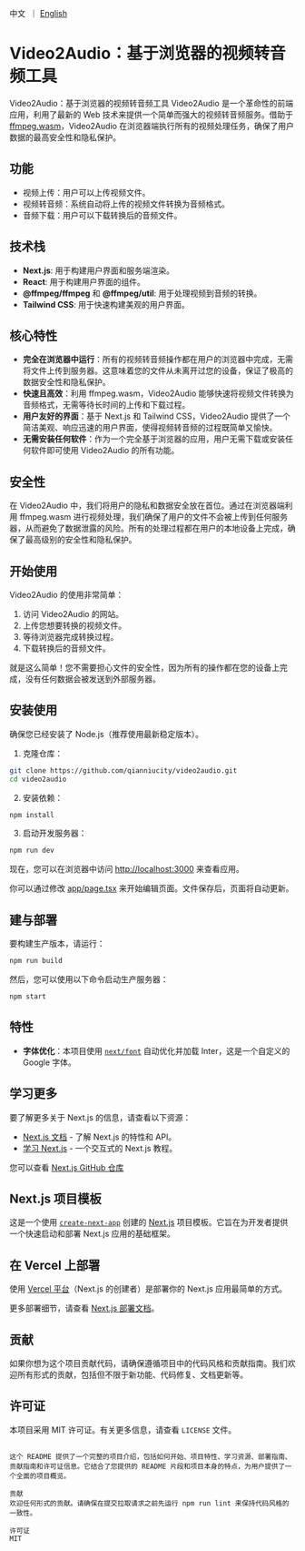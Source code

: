 <p align="left">
    中文&nbsp ｜ <a href="README.md">English</a>&nbsp 
</p>

# Video2Audio：基于浏览器的视频转音频工具

Video2Audio：基于浏览器的视频转音频工具
Video2Audio 是一个革命性的前端应用，利用了最新的 Web 技术来提供一个简单而强大的视频转音频服务。借助于 [ffmpeg.wasm](https://ffmpegwasm.netlify.app/)，Video2Audio 在浏览器端执行所有的视频处理任务，确保了用户数据的最高安全性和隐私保护。

## 功能

- 视频上传：用户可以上传视频文件。
- 视频转音频：系统自动将上传的视频文件转换为音频格式。
- 音频下载：用户可以下载转换后的音频文件。

## 技术栈

- **Next.js**: 用于构建用户界面和服务端渲染。
- **React**: 用于构建用户界面的组件。
- **@ffmpeg/ffmpeg** 和 **@ffmpeg/util**: 用于处理视频到音频的转换。
- **Tailwind CSS**: 用于快速构建美观的用户界面。

## 核心特性

- **完全在浏览器中运行**：所有的视频转音频操作都在用户的浏览器中完成，无需将文件上传到服务器。这意味着您的文件从未离开过您的设备，保证了极高的数据安全性和隐私保护。
- **快速且高效**：利用 ffmpeg.wasm，Video2Audio 能够快速将视频文件转换为音频格式，无需等待长时间的上传和下载过程。
- **用户友好的界面**：基于 Next.js 和 Tailwind CSS，Video2Audio 提供了一个简洁美观、响应迅速的用户界面，使得视频转音频的过程既简单又愉快。
- **无需安装任何软件**：作为一个完全基于浏览器的应用，用户无需下载或安装任何软件即可使用 Video2Audio 的所有功能。

## 安全性

在 Video2Audio 中，我们将用户的隐私和数据安全放在首位。通过在浏览器端利用 ffmpeg.wasm 进行视频处理，我们确保了用户的文件不会被上传到任何服务器，从而避免了数据泄露的风险。所有的处理过程都在用户的本地设备上完成，确保了最高级别的安全性和隐私保护。

## 开始使用

Video2Audio 的使用非常简单：

1. 访问 Video2Audio 的网站。
2. 上传您想要转换的视频文件。
3. 等待浏览器完成转换过程。
4. 下载转换后的音频文件。

就是这么简单！您不需要担心文件的安全性，因为所有的操作都在您的设备上完成，没有任何数据会被发送到外部服务器。



## 安装使用

确保您已经安装了 Node.js（推荐使用最新稳定版本）。

1. 克隆仓库：

```bash
git clone https://github.com/qianniucity/video2audio.git
cd video2audio
```
2. 安装依赖：
```bash
npm install
```

    
3. 启动开发服务器：
```bash
npm run dev
```

现在，您可以在浏览器中访问 [http://localhost:3000](http://localhost:3000) 来查看应用。

你可以通过修改 [app/page.tsx](app/page.tsx) 来开始编辑页面。文件保存后，页面将自动更新。

## 建与部署
要构建生产版本，请运行：
```bash
npm run build
```

然后，您可以使用以下命令启动生产服务器：
```bash
npm start
```
## 特性

- **字体优化**：本项目使用 [`next/font`](https://nextjs.org/docs/basic-features/font-optimization) 自动优化并加载 Inter，这是一个自定义的 Google 字体。


## 学习更多
要了解更多关于 Next.js 的信息，请查看以下资源：
- [Next.js 文档](https://nextjs.org/docs) - 了解 Next.js 的特性和 API。
- [学习 Next.js](https://nextjs.org/learn) - 一个交互式的 Next.js 教程。

您可以查看 [Next.js GitHub 仓库](https://github.com/vercel/next.js/)

## Next.js 项目模板

这是一个使用 [`create-next-app`](https://github.com/vercel/next.js/tree/canary/packages/create-next-app) 创建的 [Next.js](https://nextjs.org/) 项目模板。它旨在为开发者提供一个快速启动和部署 Next.js 应用的基础框架。

## 在 Vercel 上部署

使用 [Vercel 平台](https://vercel.com/new?utm_medium=default-template&filter=next.js&utm_source=create-next-app&utm_campaign=create-next-app-readme)（Next.js 的创建者）是部署你的 Next.js 应用最简单的方式。

更多部署细节，请查看 [Next.js 部署文档](https://nextjs.org/docs/deployment)。

## 贡献

如果你想为这个项目贡献代码，请确保遵循项目中的代码风格和贡献指南。我们欢迎所有形式的贡献，包括但不限于新功能、代码修复、文档更新等。

## 许可证

本项目采用 MIT 许可证。有关更多信息，请查看 `LICENSE` 文件。
```

这个 README 提供了一个完整的项目介绍，包括如何开始、项目特性、学习资源、部署指南、贡献指南和许可证信息。它结合了您提供的 README 片段和项目本身的特点，为用户提供了一个全面的项目概览。

贡献
欢迎任何形式的贡献。请确保在提交拉取请求之前先运行 npm run lint 来保持代码风格的一致性。

许可证
MIT

